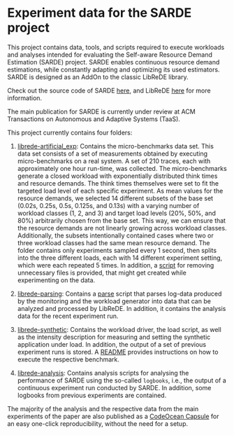 # Experiment data for the SARDE project

This project contains data, tools, and scripts required to execute workloads and analyses intended for evaluating the Self-aware Resource Demand Estimation (SARDE) project. 
SARDE enables continuous resource demand estimations, while constantly adapting and optimizing its used estimators.
SARDE is designed as an AddOn to the classic LibReDE library.

Check out the source code of SARDE [here](https://gitlab2.informatik.uni-wuerzburg.de/descartes/librede-rrde), and LibReDE [here](https://bitbucket.org/librede/librede/src/master/) for more information.

The main publication for SARDE is currently under review at ACM Transactions on Autonomous and Adaptive Systems (TaaS).

This project currently contains four folders:

1. [librede-artificial_exp](librede-artificial_exp/): Contains the micro-benchmarks data set. 
This data set consists of a set of measurements obtained by executing micro-benchmarks on a real system. 
A set of 210 traces, each with approximately one hour run-time, was collected. 
The micro-benchmarks generate a closed workload with exponentially distributed think times and resource demands. 
The think times themselves were set to fit the targeted load level of each specific experiment. 
As mean values for the resource demands, we selected 14 different subsets of the base set (0.02s, 0.25s, 0.5s, 0.125s, and 0.13s) with a varying number of workload classes (1, 2, and 3) and target load levels (20%, 50%, and 80%) arbitrarily chosen from the base set. 
This way, we can ensure that the resource demands are not linearly growing across workload classes. 
Additionally, the subsets intentionally contained cases where two or three workload classes had the same mean resource demand.
The folder contains only experiments sampled every 1 second, then splits into the three different loads, each with 14 different experiment setting, which were each repeated 5 times.
In addition, a [script](librede-artificial_exp/remove_unnnecessary.py) for removing unnecessary files is provided, that might get created while experimenting on the data.

2. [librede-parsing](librede-parsing/): Contains a [parse](librede-parsing/parse.py) script that parses log-data produced by the monitoring and the workload generator into data that can be analyzed and processed by LibReDE. 
In addition, it contains the analysis data for the recent experiment run.

3. [librede-synthetic](librede-synthetic/): Contains the workload driver, the load script, as well as the intensity description for measuring and setting the synthetic application under load. 
In addition, the output of a set of previous experiment runs is stored. A [README](librede-synthetic/how%20to%20run.md) provides instructions on how to execute the respective benchmark.

4. [librede-analysis](librede-analysis/): Contains analysis scripts for analysing the performance of SARDE using the so-called `logbooks`, i.e., the output of a continuous experiment run conducted by SARDE.
In addition, some logbooks from previous experiments are contained. 

The majority of the analysis and the respective data from the main experiments of the paper are also published as a [CodeOcean Capsule](https://doi.org/10.24433/CO.8429465.v1) for an easy one-click reproducibility, without the need for a setup.

